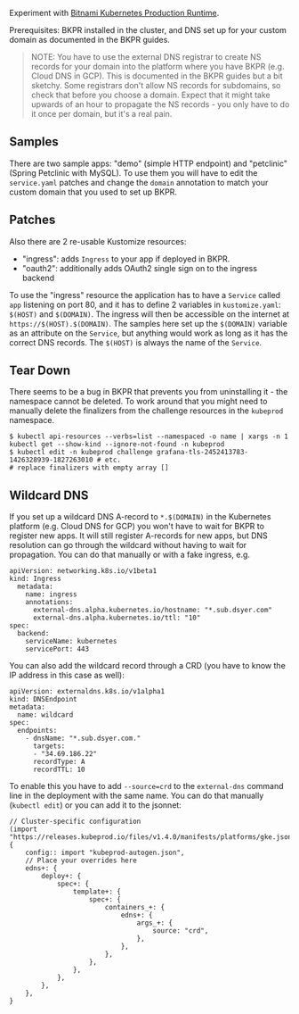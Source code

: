 Experiment with [Bitnami Kubernetes Production Runtime](https://github.com/bitnami/kube-prod-runtime).

Prerequisites: BKPR installed in the cluster, and DNS set up for your custom domain as documented in the BKPR guides.

> NOTE: You have to use the external DNS registrar to create NS records for your domain into the platform where you have BKPR (e.g. Cloud DNS in GCP). This is documented in the BKPR guides but a bit sketchy. Some registrars don't allow NS records for subdomains, so check that before you choose a domain. Expect that it might take upwards of an hour to propagate the NS records - you only have to do it once per domain, but it's a real pain.

## Samples

There are two sample apps: "demo" (simple HTTP endpoint) and "petclinic" (Spring Petclinic with MySQL). To use them you will have to edit the `service.yaml` patches and change the `domain` annotation to match your custom domain that you used to set up BKPR.

## Patches

Also there are 2 re-usable Kustomize resources:

* "ingress": adds `Ingress` to your app if deployed in BKPR.
* "oauth2": additionally adds OAuth2 single sign on to the ingress backend

To use the "ingress" resource the application has to have a `Service` called `app` listening on port 80, and it has to define 2 variables in `kustomize.yaml`: `$(HOST)` and `$(DOMAIN)`. The ingress will then be accessible on the internet at `https://$(HOST).$(DOMAIN)`. The samples here set up the `$(DOMAIN)` variable as an attribute on the `Service`, but anything would work as long as it has the correct DNS records. The `$(HOST)` is always the name of the `Service`.

## Tear Down

There seems to be a bug in BKPR that prevents you from uninstalling it - the namespace cannot be deleted. To work around that you might need to manually delete the finalizers from the challenge resources in the `kubeprod` namespace.

```
$ kubectl api-resources --verbs=list --namespaced -o name | xargs -n 1 kubectl get --show-kind --ignore-not-found -n kubeprod
$ kubectl edit -n kubeprod challenge grafana-tls-2452413783-1426328939-1827263010 # etc.
# replace finalizers with empty array []
```

## Wildcard DNS

If you set up a wildcard DNS A-record to `*.$(DOMAIN)` in the Kubernetes platform (e.g. Cloud DNS for GCP) you won't have to wait for BKPR to register new apps. It will still register A-records for new apps, but DNS resolution can go through the wildcard without having to wait for propagation. You can do that manually or with a fake ingress, e.g.

```
apiVersion: networking.k8s.io/v1beta1
kind: Ingress
  metadata:
    name: ingress
    annotations:
      external-dns.alpha.kubernetes.io/hostname: "*.sub.dsyer.com"
      external-dns.alpha.kubernetes.io/ttl: "10"
spec:
  backend:
    serviceName: kubernetes
    servicePort: 443
```

You can also add the wildcard record through a CRD (you have to know the IP address in this case as well):

```
apiVersion: externaldns.k8s.io/v1alpha1
kind: DNSEndpoint
metadata:
  name: wildcard
spec:
  endpoints:
    - dnsName: "*.sub.dsyer.com."
      targets:
      - "34.69.186.22"
      recordType: A
      recordTTL: 10
```

To enable this you have to add `--source=crd` to the `external-dns` command line in the deployment with the same name. You can do that manually (`kubectl edit`) or you can add it to the jsonnet:

```
// Cluster-specific configuration
(import "https://releases.kubeprod.io/files/v1.4.0/manifests/platforms/gke.jsonnet") {
	config:: import "kubeprod-autogen.json",
	// Place your overrides here
	edns+: {
		deploy+: {
			spec+: {
				template+: {
					spec+: {
						containers_+: {
							edns+: {
								args_+: {
									source: "crd",
								},
							},
						},
					},
				},
			},
		},
	},
}
```
